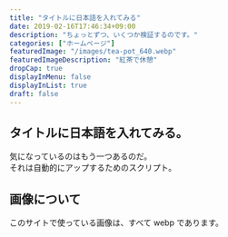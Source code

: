 ```yaml
---
title: "タイトルに日本語を入れてみる"
date: 2019-02-16T17:46:34+09:00
description: "ちょっとずつ、いくつか検証するのです。"
categories: ["ホームページ"]
featuredImage: "/images/tea-pot_640.webp"
featuredImageDescription: "紅茶で休憩"
dropCap: true
displayInMenu: false
displayInList: true
draft: false
---
```

## タイトルに日本語を入れてみる。
気になっているのはもう一つあるのだ。  
それは自動的にアップするためのスクリプト。

## 画像について
このサイトで使っている画像は、すべて webp であります。